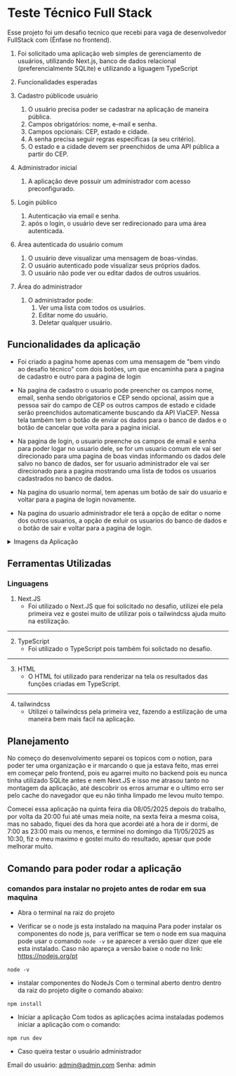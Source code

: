 # Teste Técnico Full Stack
Esse projeto foi um desafio tecnico que recebi para vaga de desenvolvedor FullStack com (Ênfase no frontend).

1. Foi solicitado uma aplicação web simples de gerenciamento de usuários, utilizando Next.js, banco de dados relacional (preferencialmente SQLite) e utilizando a liguagem TypeScript

2. Funcionalidades esperadas

1. Cadastro públicode usuário
    1. O usuário precisa poder se cadastrar na aplicação de maneira pública.
    2. Campos obrigatórios: nome, e-mail e senha.
    3. Campos opcionais: CEP, estado e cidade.
    4. A senha precisa seguir regras especificas (a seu critério).
    5. O estado e a cidade devem ser preenchidos de uma API pública a partir do CEP.
2. Administrador inicial
    1. A aplicação deve possuir um administrador com acesso preconfigurado.
3. Login público
    1. Autenticação via email e senha.
    2. após o login, o usuário deve ser redirecionado para uma área autenticada.
4. Área autenticada do usuário comum
    1. O usuário deve visualizar uma mensagem de boas-vindas.
    2. O usuário autenticado pode visualizar seus próprios dados.
    3. O usuário não pode ver ou editar dados de outros usuários.
5. Área do administrador
    1. O administrador pode:
        1. Ver uma lista com todos os usuários.
        2. Editar nome do usuário.
        3. Deletar qualquer usuário.

## Funcionalidades da aplicação
- Foi criado a pagina home apenas com uma mensagem de "bem vindo ao desafio técnico" com dois botões, um que encaminha para a pagina de cadastro e outro para a pagina de login

- Na pagina de cadastro o usuario pode preencher os campos nome, email, senha sendo obrigatorios e CEP sendo opcional, assim que a pessoa sair do campo de CEP os outros campos de estado e cidade serão preenchidos automaticamente buscando da API ViaCEP. Nessa tela também tem o botão de enviar os dados para o banco de dados e o botão de cancelar que volta para a pagina inicial.

- Na pagina de login, o usuario preenche os campos de email e senha para poder logar no usuario dele, se for um usuario comum ele vai ser direcionado para uma pagina de boas vindas informando os dados dele salvo no banco de dados, ser for usuario administrador ele vai ser direcionado para a pagina mostrando uma lista de todos os usuarios cadastrados no banco de dados.

- Na pagina do usuario normal, tem apenas um botão de sair do usuario e voltar para a pagina de login novamente.

- Na pagina do usuario administrador ele terá a opção de editar o nome dos outros usuarios, a opção de exluir os usuarios do banco de dados e o botão de sair e voltar para a pagina de login.


<details>
<summary>Imagens da Aplicação</summary>

<img src='./images/tela-inicial.png' alt='Print da tela inicial' />

<img src='./images/tela-cadastro.png' alt='Print da tela de cadastro' />

<img src='./images/tela-login.png' alt='Print da tela de login' />

<img src='./images/tela-usuario-comum.png' alt='Print da tela do usuario comum' />

<img src='./images/tela-usuario-adm.png' alt='Print da tela do usuario administrador' />
</details>

## Ferramentas Utilizadas
### Linguagens
1. Next.JS
    - Foi utilizado o Next.JS que foi solicitado no desafio, utilizei ele pela primeira vez e gostei muito de utilizar pois o tailwindcss ajuda muito na estilização.

---

2. TypeScript
    - Foi utilizado o TypeScript pois também foi solictado no desafio.
    
---

3. HTML
    - O HTML foi utilizado para renderizar na tela os resultados das funções criadas em TypeScript.
    
---

4. tailwindcss
    - Utilizei o tailwindcss pela primeira vez, fazendo a estilização de uma maneira bem mais facil na aplicação.

## Planejamento
No começo do desenvolvimento separei os topicos com o notion, para poder ter uma organização e ir marcando o que ja estava feito, mas errei em começar pelo frontend, pois eu agarrei muito no backend pois eu nunca tinha utilizado SQLite antes e nem Next.JS e isso me atrasou tanto no montagem da aplicação, até descobrir os erros arrumar e o ultimo erro ser pelo cache do navegador que eu não tinha limpado me levou muito tempo.

Comecei essa aplicação na quinta feira dia 08/05/2025 depois do trabalho, por volta da 20:00 fui até umas meia noite, na sexta feira a mesma coisa, mas no sabado, fiquei des da hora que acordei até a hora de ir dormi, de 7:00 as 23:00 mais ou menos, e terminei no domingo dia 11/05/2025 as 10:30, fiz o meu maximo e gostei muito do resultado, apesar que pode melhorar muito.

## Comando para poder rodar a aplicação
### comandos para instalar no projeto antes de rodar em sua maquina
- Abra o terminal na raiz do projeto

- Verificar se o node js esta instalado na maquina
Para poder instalar os componentes do node js, para verifficar se tem o node em sua maquina pode usar o comando `node -v` se aparecer a versão quer dizer que ele esta instalado. Caso não apareça a versão baixe o node no link: https://nodejs.org/pt
    
```
node -v
```

- instalar componentes do NodeJs
Com o terminal aberto dentro dentro da raiz do projeto digite o comando abaixo:
    
```
npm install
```

- Iniciar a aplicação
Com todos as aplicações acima instaladas podemos iniciar a aplicação com o comando:
    
```
npm run dev
```

- Caso queira testar o usuário administrador

Email do usuário: admin@admin.com
Senha: admin 